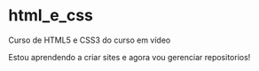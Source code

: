 # html_e_css
 Curso de HTML5 e CSS3 do curso em vídeo

 Estou aprendendo a criar sites e agora vou gerenciar repositorios!
 
